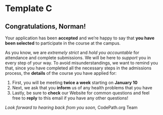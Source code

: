 # Template C
## Congratulations, Norman!

Your application has been **accepted** and we’re happy to say that **you have been selected** to participate in the course at the campus.

As you know, we are *extremely strict* and *hold you accountable* for attendance and complete submissions. We will be here to *support* you in every step of your way. To avoid misunderstandings, we want to remind you that, since you have completed all the necessary steps in the admissions process, the **details** of the course you have applied for:
1.	First, you will be meeting **twice a week** starting on **January 10**
2.	Next, we ask that you **inform** us of any health problems that you have
3.	Lastly, be sure to **check** our Website for common questions and feel free to **reply** to this email if you have any other questions!

*Look forward to hearing back from you soon,*
CodePath.org Team
